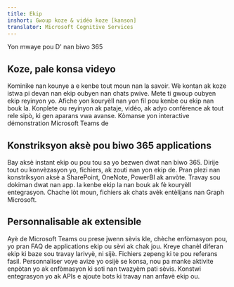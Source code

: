 ```yaml
---
title: Ekip
inshort: Gwoup koze & vidéo koze [kanson]
translator: Microsoft Cognitive Services
---
```



Yon mwaye pou D' nan biwo 365 

## Koze, pale konsa videyo
Kominike nan kounye a e kenbe tout moun nan la savoir. Wè kontan ak koze istwa pi devan nan ekip oubyen nan chats pwive. Mete ti gwoup oubyen ekip reyinyon yo. Afiche yon kouryèll nan yon fil pou kenbe ou ekip nan bouk la. Konplete ou reyinyon ak pataje, vidéo, ak adyo conférence ak tout rele sipò, ki gen aparans vwa avanse. 
Kòmanse yon interactive démonstration Microsoft Teams de 

## Konstriksyon aksè pou biwo 365 applications
Bay aksè instant ekip ou pou tou sa yo bezwen dwat nan biwo 365. Dirije tout ou konvèzasyon yo, fichiers, ak zouti nan yon ekip de. Pran plezi nan konstriksyon aksè a SharePoint, OneNote, PowerBI ak anvòte. Travay sou dokiman dwat nan app. la kenbe ekip la nan bouk ak fè kouryèll entegrasyon. Chache lòt moun, fichiers ak chats avèk entèlijans nan Graph Microsoft. 

## Personnalisable ak extensible
Ayè de Microsoft Teams ou prese jwenn sèvis kle, chèche enfòmasyon pou, yo pran FAQ de applications ekip ou sèvi ak chak jou. Kreye chanèl diferan ekip ki baze sou travay larivyè, ni sijè. Fichiers zepeng ki te pou referans fasil. Personnaliser voye avize yo osijè se konsa, nou pa manke aktivite enpòtan yo ak enfòmasyon ki soti nan twazyèm pati sèvis. Konstwi entegrasyon yo ak APIs e ajoute bots ki travay nan anfavè ekip ou. 






